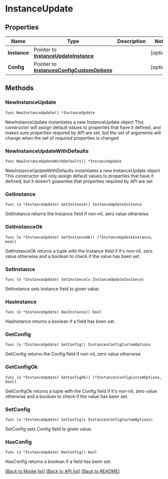 # InstanceUpdate

## Properties

Name | Type | Description | Notes
------------ | ------------- | ------------- | -------------
**Instance** | Pointer to [**InstanceUpdateInstance**](instanceUpdate_instance.md) |  | [optional] 
**Config** | Pointer to [**InstancesConfigCustomOptions**](instancesConfigCustomOptions.md) |  | [optional] 

## Methods

### NewInstanceUpdate

`func NewInstanceUpdate() *InstanceUpdate`

NewInstanceUpdate instantiates a new InstanceUpdate object
This constructor will assign default values to properties that have it defined,
and makes sure properties required by API are set, but the set of arguments
will change when the set of required properties is changed

### NewInstanceUpdateWithDefaults

`func NewInstanceUpdateWithDefaults() *InstanceUpdate`

NewInstanceUpdateWithDefaults instantiates a new InstanceUpdate object
This constructor will only assign default values to properties that have it defined,
but it doesn't guarantee that properties required by API are set

### GetInstance

`func (o *InstanceUpdate) GetInstance() InstanceUpdateInstance`

GetInstance returns the Instance field if non-nil, zero value otherwise.

### GetInstanceOk

`func (o *InstanceUpdate) GetInstanceOk() (*InstanceUpdateInstance, bool)`

GetInstanceOk returns a tuple with the Instance field if it's non-nil, zero value otherwise
and a boolean to check if the value has been set.

### SetInstance

`func (o *InstanceUpdate) SetInstance(v InstanceUpdateInstance)`

SetInstance sets Instance field to given value.

### HasInstance

`func (o *InstanceUpdate) HasInstance() bool`

HasInstance returns a boolean if a field has been set.

### GetConfig

`func (o *InstanceUpdate) GetConfig() InstancesConfigCustomOptions`

GetConfig returns the Config field if non-nil, zero value otherwise.

### GetConfigOk

`func (o *InstanceUpdate) GetConfigOk() (*InstancesConfigCustomOptions, bool)`

GetConfigOk returns a tuple with the Config field if it's non-nil, zero value otherwise
and a boolean to check if the value has been set.

### SetConfig

`func (o *InstanceUpdate) SetConfig(v InstancesConfigCustomOptions)`

SetConfig sets Config field to given value.

### HasConfig

`func (o *InstanceUpdate) HasConfig() bool`

HasConfig returns a boolean if a field has been set.


[[Back to Model list]](../README.md#documentation-for-models) [[Back to API list]](../README.md#documentation-for-api-endpoints) [[Back to README]](../README.md)


